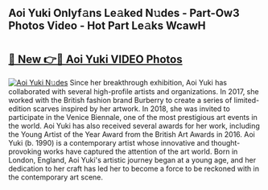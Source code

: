 ## Aoi Yuki Onlyf𝚊ns Le𝚊ked N𝚞des - Part-Ow3 Photos Video - Hot Part Le𝚊ks WcawH

# <h2><a href="http://ab85851.deff.icu/?id=Aoi+Yuki">🔗 New 👉🔴 Aoi Yuki VIDEO Photos</a></h2>

[![Aoi Yuki N𝚞des](https://i.imgur.com/rIISA9y.gif)](http://ab85851.deff.icu/?id=Aoi+Yuki)
Since her breakthrough exhibition, Aoi Yuki has collaborated with several high-profile artists and organizations. In 2017, she worked with the British fashion brand Burberry to create a series of limited-edition scarves inspired by her artwork. In 2018, she was invited to participate in the Venice Biennale, one of the most prestigious art events in the world. Aoi Yuki has also received several awards for her work, including the Young Artist of the Year Award from the British Art Awards in 2016. Aoi Yuki (b. 1990) is a contemporary artist whose innovative and thought-provoking works have captured the attention of the art world. Born in London, England, Aoi Yuki's artistic journey began at a young age, and her dedication to her craft has led her to become a force to be reckoned with in the contemporary art scene.
